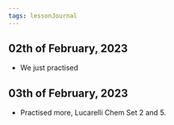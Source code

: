 ```yaml
---
tags: lessonJournal 
---
```


## 02th of February, 2023

- We just practised 

## 03th of February, 2023

- Practised more, Lucarelli Chem Set 2 and 5.